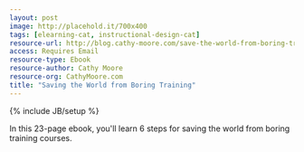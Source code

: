 ```yaml
---
layout: post
image: http://placehold.it/700x400
tags: [elearning-cat, instructional-design-cat]
resource-url: http://blog.cathy-moore.com/save-the-world-from-boring-training/
access: Requires Email
resource-type: Ebook
resource-author: Cathy Moore
resource-org: CathyMoore.com
title: "Saving the World from Boring Training"
---
```

{% include JB/setup %}

In this 23-page ebook, you'll learn 6 steps for saving the world from boring training courses.
